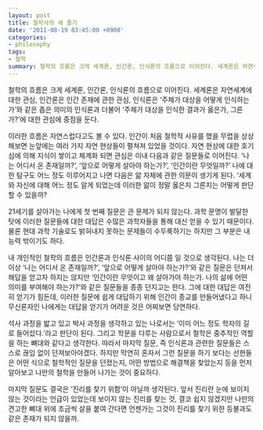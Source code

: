 ```yaml
---
layout: post
title: 철학사의 세 줄기
date: '2011-08-19 03:45:00 +0900'
categories:
- philosophy
tags:
- 철학
summary: 철학의 흐름은 크게 세계론, 인간론, 인식론의 흐름으로 이어진다. 세계론은 자연세계에 대한 관심, 인간론은 인간 존재에 관한 관심, 인식론은 &#8216;주체가 대상을 어떻게 인식하는가&#8217;와 같은 좁은 의미의 인식론과 더불어 &#8216;주체가 대상을 인식한 결과가 옳은가, 그른가?&#8217;에 대한 관심에 중점을 둔다.
---
```

철학의 흐름은 크게 세계론, 인간론, 인식론의 흐름으로 이어진다. 세계론은 자연세계에 대한 관심, 인간론은 인간 존재에 관한 관심, 인식론은 &#8216;주체가 대상을 어떻게 인식하는가&#8217;와 같은 좁은 의미의 인식론과 더불어 &#8216;주체가 대상을 인식한 결과가 옳은가, 그른가?&#8217;에 대한 관심에 중점을 둔다.

이러한 흐름은 자연스럽다고도 볼 수 있다. 인간이 처음 철학적 사유를 했을 무렵을 상상해보면 눈앞에는 여러 가지 자연 현상들이 펼쳐져 있었을 것이다. 자연 현상에 대한 호기심에 의해 지식이 쌓이고 체계화 되면 관심은 이내 다음과 같은 질문들로 이어진다. &#8216;나는 어디서 온 존재일까?&#8217;, &#8216;앞으로 어떻게 살아야 하는가?&#8217;, &#8216;인간이란 무엇일까?&#8217; 나에 대한 탐구도 어느 정도 이루어지고 나면 다음은 앎 자체에 관한 의문이 생기게 된다. &#8216;세계와 자신에 대해 어느 정도 알게 되었는데 이러한 앎이 정말 옳은지 그른지는 어떻게 판단할 수 있을까?

21세기를 살아가는 나에게 첫 번째 질문은 큰 문제가 되지 않는다. 과학 문명이 발달한 탓에 이러한 질문들에 대한 대답은 수많은 과학자들을 통해 대신 얻을 수 있기 때문이다. 물론 현대 과학 기술로도 밝혀내지 못하는 문제들이 수두룩하기는 하지만 그 부분은 내 능력 밖이기도 하다.

내 개인적인 철학의 흐름은 인간론과 인식론 사이의 어디쯤 일 것으로 생각된다. 나는 더이상 &#8216;나는 어디서 온 존재일까?&#8217;, &#8216;앞으로 어떻게 살아야 하는가?&#8217;와 같은 질문은 던져서 해답을 얻고자 하지는 않지만 &#8216;인간이란 무엇이고 왜 살아가야 하는가. 나의 삶에 어떤 의미를 부여해야 하는가?&#8217;와 같은 질문들을 종종 던지고는 한다. 그에 대한 대답은 여전히 얻기가 힘든데, 이러한 질문에 쉽게 대답하기 위해 인간이 종교를 만들어냈다고 하니 무신론자인 나에게는 대답을 얻기가 어려운 것은 어찌보면 당연하다.

석사 과정을 밟고 있고 박사 과정을 생각하고 있는 나로서는 &#8216;이미 어느 정도 학자의 길로 들어섰다.&#8217;라고 판단이 된다. 그리고 학문을 다루는 사람으로서 철학은 중추적인 역할을 하는 뼈대와 같다고 생각한다. 따라서 마지막 질문, 즉 인식론과 관련한 질문들은 스스로 끊임 없이 던져보아야겠다. 하지만 막연히 혼자서 그런 질문을 하기 보다는 선현들은 어떤 식으로 철학적인 질문을 던졌는지, 어떤 방법으로 해결책을 찾았는지 등을 먼저 알아보고 나만의 철학을 만들어 나가는 것이 중요하다.

마지막 질문도 결국은 &#8216;진리를 찾기 위함&#8217;이 아닐까 생각된다. 앞서 진리란 눈에 보이지 않는 것이라는 언급이 있었는데 보이지 않는 진리를 찾는 것, 결코 쉽지 않겠지만 나만의 견고한 뼈대 위에 조금씩 살을 붙여 간다면 언젠가는 그것이 진리를 찾기 위한 등불과도 같은 존재가 되지 않을까.